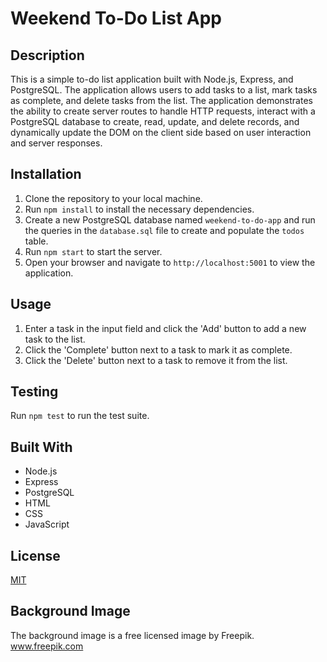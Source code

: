 # Weekend To-Do List App

## Description

This is a simple to-do list application built with Node.js, Express, and PostgreSQL. The application allows users to add tasks to a list, mark tasks as complete, and delete tasks from the list. The application demonstrates the ability to create server routes to handle HTTP requests, interact with a PostgreSQL database to create, read, update, and delete records, and dynamically update the DOM on the client side based on user interaction and server responses.

## Installation

1. Clone the repository to your local machine.
2. Run `npm install` to install the necessary dependencies.
3. Create a new PostgreSQL database named `weekend-to-do-app` and run the queries in the `database.sql` file to create and populate the `todos` table.
4. Run `npm start` to start the server.
5. Open your browser and navigate to `http://localhost:5001` to view the application.

## Usage

1. Enter a task in the input field and click the 'Add' button to add a new task to the list.
2. Click the 'Complete' button next to a task to mark it as complete.
3. Click the 'Delete' button next to a task to remove it from the list.

## Testing

Run `npm test` to run the test suite.

## Built With

- Node.js
- Express
- PostgreSQL
- HTML
- CSS
- JavaScript

## License

[MIT](LICENSE)

## Background Image
The background image is a free licensed image by Freepik. www.freepik.com